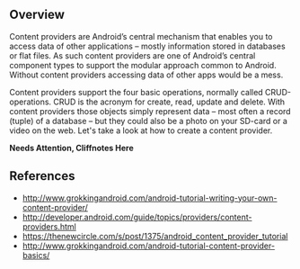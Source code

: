 ## Overview

Content providers are Android’s central mechanism that enables you to access data of other applications – mostly information stored in databases or flat files. As such content providers are one of Android’s central component types to support the modular approach common to Android. Without content providers accessing data of other apps would be a mess.

Content providers support the four basic operations, normally called CRUD-operations. CRUD is the acronym for create, read, update and delete. With content providers those objects simply represent data – most often a record (tuple) of a database – but they could also be a photo on your SD-card or a video on the web. Let's take a look at how to create a content provider.

**Needs Attention, Cliffnotes Here**

## References

* <http://www.grokkingandroid.com/android-tutorial-writing-your-own-content-provider/>
* <http://developer.android.com/guide/topics/providers/content-providers.html>
* <https://thenewcircle.com/s/post/1375/android_content_provider_tutorial>
* <http://www.grokkingandroid.com/android-tutorial-content-provider-basics/>